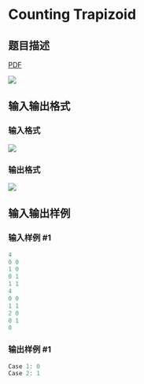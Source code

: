 # Counting Trapizoid

## 题目描述

[problemUrl]: https://uva.onlinejudge.org/index.php?option=com_onlinejudge&Itemid=8&category=23&page=show_problem&problem=2064

[PDF](https://uva.onlinejudge.org/external/111/p11123.pdf)

![](https://cdn.luogu.com.cn/upload/vjudge_pic/UVA11123/f051927b7516050ac207957242e0969cab45015f.png)

## 输入输出格式

### 输入格式

![](https://cdn.luogu.com.cn/upload/vjudge_pic/UVA11123/b7950c743b1a2aed7695fb0c5cc503745982ae22.png)

### 输出格式

![](https://cdn.luogu.com.cn/upload/vjudge_pic/UVA11123/70fc62c9f5c777b05391104713f910a24c8509c0.png)

## 输入输出样例

### 输入样例 #1

```cpp
4
0 0
1 0
0 1
1 1
4
0 0
1 1
2 0
0 1
0
```


### 输出样例 #1

```cpp
Case 1: 0
Case 2: 1
```



